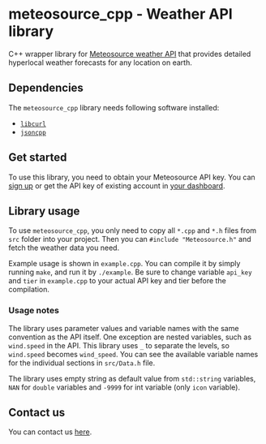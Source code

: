 meteosource_cpp - Weather API library
==========

C++ wrapper library for [Meteosource weather API](https://www.meteosource.com) that provides detailed hyperlocal weather forecasts for any location on earth.


## Dependencies
The `meteosource_cpp` library needs following software installed:

  - [`libcurl`](https://curl.se/libcurl/c/)
  - [`jsoncpp`](https://github.com/open-source-parsers/jsoncpp)

## Get started

To use this library, you need to obtain your Meteosource API key. You can [sign up](https://www.meteosource.com/client/sign-up) or get the API key of existing account in [your dashboard](https://www.meteosource.com/client).


## Library usage

To use `meteosource_cpp`, you only need to copy all `*.cpp` and `*.h` files from `src` folder into your project. Then you can `#include "Meteosource.h"` and fetch the weather data you need.

Example usage is shown in `example.cpp`. You can compile it by simply running `make`, and run it by `./example`. Be sure to change variable `api_key` and `tier` in `example.cpp` to your actual API key and tier before the compilation.

### Usage notes

The library uses parameter values and variable names with the same convention as the API itself. One exception are nested variables, such as `wind.speed` in the API. This library uses `_` to separate the levels, so `wind.speed` becomes `wind_speed`. You can see the available variable names for the individual sections in `src/Data.h` file.

The library uses empty string as default value from `std::string` variables, `NAN` for `double` variables and `-9999` for int variable (only `icon` variable).


## Contact us

You can contact us [here](https://www.meteosource.com/contact).
